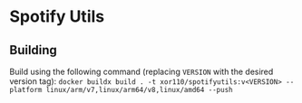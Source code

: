 # Spotify Utils

## Building

Build using the following command (replacing `VERSION` with the desired version tag):
`docker buildx build . -t xor110/spotifyutils:v<VERSION> --platform linux/arm/v7,linux/arm64/v8,linux/amd64 --push`
